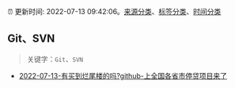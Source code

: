 :alarm_clock: 更新时间: 2022-07-13 09:42:06。[来源分类](../README.md)、[标签分类](../TAGS.md)、[时间分类](../TIMELINE.md)

## Git、SVN


> 关键字：`Git`、`SVN`



- [2022-07-13-有买到烂尾楼的吗?github-上全国各省市停贷项目来了](https://www.v2ex.com/t/865950) 